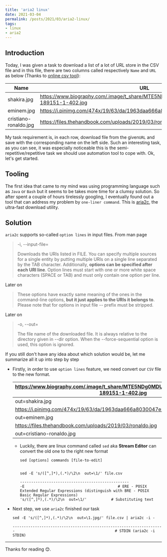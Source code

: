 ```yaml
---
title: 'aria2 linux'
date: 2021-03-04
permalink: /posts/2021/03/aria2-linux/
tags:
- linux
- aria2
---
```


## Introduction

Today, I was given a task to download a list of a lot of URL store in the CSV file and in this file, there are two columns called respectively `Name` and `URL` as below (Thanks to [online csv tool](https://www.convertcsv.com/csv-to-markdown.htm)):

|Name         |URL                        |
|-------------|---------------------------|
|shakira.jpg  |https://www.biography.com/.image/t_share/MTE5NDg0MDU0NzExNDA0MDQ3/shakira-189151-1-402.jpg|
|eminem.jpg   |https://i.pinimg.com/474x/19/63/da/1963daa666a8030047e2a9f13beb6975.jpg|
|cristiano-ronaldo.jpg|https://files.thehandbook.com/uploads/2019/03/ronaldo.jpg|

My task requirement is, in each row,  download file from the given`URL` and save with the corresponding name on the left side. Such an interesting task, as you can see, it was especially noticeable this is the semi-repetitive/repetitive task we should use automation tool to cope with. Ok, let's get started.
    
## Tooling

The first idea that came to my mind was using programming language such as `Java` or `Bash` but it seems to be takes more time for a clumsy solution. So after spent a couple of hours tirelessly googling, I eventually found out a tool that can address my problem by `one-liner command`. This is [aria2c](https://github.com/aria2/aria2), the ultra-fast download utility.

## Solution

`aria2c` supports so-called `option lines` in input files. From man page
> -i, --input-file=
> 
> Downloads the URIs listed in FILE. You can specify multiple sources for a single entity by putting multiple URIs on a single line separated by the TAB character. Additionally, **options can be specified after each URI line**. Option lines must start with one or more white space characters (SPACE or TAB) and must only contain one option per line.

Later on

> These options have exactly same meaning of the ones in the command-line options, **but it just applies to the URIs it belongs to**. Please note that for options in input file -- prefix must be stripped.

Later on

>  -o, --out=<FILE>
> 
>The  file  name  of  the downloaded file.  It is always relative to the directory given in --dir option.  When the --force-sequential option is used, this option is ignored.

If you still don't have any idea about which solution would be, let me summarize all it up into step by step

- Firstly, in order to use `option lines` feature, we need convert our `CSV` file to the new format.

    |https://www.biography.com/.image/t_share/MTE5NDg0MDU0NzExNDA0MDQ3/shakira-189151-1-402.jpg|                                                                                        |
    |------------------------------------------------------------------------------------------|----------------------------------------------------------------------------------------------|
    |out=shakira.jpg                                                                           |                                                                                              |
    |https://i.pinimg.com/474x/19/63/da/1963daa666a8030047e2a9f13beb6975.jpg                   |                                                                                              |
    |out=eminem.jpg                                                                            |                                                                                              |
    |https://files.thehandbook.com/uploads/2019/03/ronaldo.jpg                                 |                                                                                              |
    |out=cristiano-ronaldo.jpg                                                                 |         
  
    - Luckily, there are linux command called `sed` aka **Stream Editor** can convert the old one to the right new format
    
        ```shell
        sed [options] commands [file-to-edit]
        ```
        ```shell

        sed -E 's/([^,]*),(.*)/\2\n  out=\1/' file.csv
        
        -------------------------------------------------
        -E                                          # ERE - POSIX Extended Regular Expressions (distinguish with BRE - POSIX Basic Regular Expressions)
      's/([^,]*),(.*)/\2\n  out=\1/'           # Substituting text
        ```

- Next step, we use `aria2c` finished our task
    ```shell
    sed -E 's/([^,]*),(.*)/\2\n  out=\1.jpg/' file.csv | aria2c -i -
  
    -------------------------------------------------------------------
    -                                             # STDIN (aria2c -i STDIN)
    ```
  

-----------------------------------

Thanks for reading :blush:.